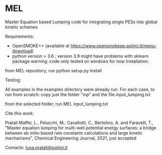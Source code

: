 # MEL
Master Equation based Lumping code for integrating single PESs into global kinetic schemes

Requirements:

- OpenSMOKE++ (available at https://www.opensmokepp.polimi.it/menu-download)
- python version > 3.6 ; version 3.9 might have problems with sklearn package
 warning: code only tested on windows for now
Installation: 

from MEL repository, run
python setup.py install

Testing:

All examples in the examples directory were already run. 
For each case, to run from scratch:
copy just the folder "inp" and the file input_lumping.txt

from the selected folder, run
MEL input_lumping.txt

Cite this work:

Pratali Maffei, L., Pelucchi, M., Cavallotti, C., Bertolino, A. and Faravelli, T., "Master equation lumping for multi-well potential energy surfaces: a bridge between ab initio based rate constants calculations and large kinetic mechanisms", Chemical Engineering Journal, 2021, just accepted


Contacts:
luna.pratali@polimi.it
